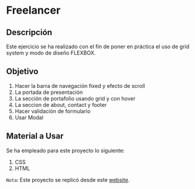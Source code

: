 # Freelancer


## Descripción
Este ejercicio se ha realizado con el fin de poner en práctica el uso de grid system y modo de diseño FLEXBOX.

## Objetivo
1. Hacer la barra de navegación fixed y efecto de scroll
1. La portada de presentación 
1. La sección de portafolio usando grid y con hover
1. La seccion de about, contact y footer
1. Hacer validación de formulario
1. Usar Modal

## Material a Usar

Se ha empleado para este proyecto lo siguiente:

  1. CSS
  1. HTML

`Nota`: Este proyecto se replicó desde este [website](https://blackrockdigital.github.io/startbootstrap-freelancer/).
